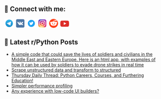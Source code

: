 ## 🔎 Connect with me:
[<img src="https://github.com/bullbesh/bullbesh/blob/main/images/Telegram.png" width="32" height="32" />](https://t.me/bullbesh)
[<img src="https://github.com/bullbesh/bullbesh/blob/main/images/VK.png" width="32" height="32" />](https://vk.com/bullbesh)
[<img src="https://github.com/bullbesh/bullbesh/blob/main/images/Twitter.png" width="32" height="32" />](https://twitter.com/bullbesh1)
[<img src="https://github.com/bullbesh/bullbesh/blob/main/images/Instagram.png" width="32" height="32" />](https://www.instagram.com/bullbesh)
[<img src="https://github.com/bullbesh/bullbesh/blob/main/images/Reddit.png" width="32" height="32" />](https://www.reddit.com/user/bullbesh)
[<img src="https://github.com/bullbesh/bullbesh/blob/main/images/YouTube.png" width="32" height="32" />](https://www.youtube.com/channel/UCtfjRs6uzgq5mfm8S06WTcg)

## 📕 Latest r/Python Posts
<!-- BLOG-POST-LIST:START -->
- [A simple code that could save the lives of soldiers and civilians in the Middle East and Eastern Europe. Here is an html app, with examples of how it can be used by soldiers to evade drone strikes in real time](https://www.reddit.com/r/Python/comments/175wdnv/a_simple_code_that_could_save_the_lives_of/)
- [Scrape unstructured data and transform to structured](https://www.reddit.com/r/Python/comments/175w2n7/scrape_unstructured_data_and_transform_to/)
- [Thursday Daily Thread: Python Careers, Courses, and Furthering Education!](https://www.reddit.com/r/Python/comments/175sxi7/thursday_daily_thread_python_careers_courses_and/)
- [Simpler performance profiling](https://www.reddit.com/r/Python/comments/175p833/simpler_performance_profiling/)
- [Any experience with low-code UI builders?](https://www.reddit.com/r/Python/comments/175nn1f/any_experience_with_lowcode_ui_builders/)
<!-- BLOG-POST-LIST:END -->

